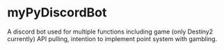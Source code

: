 # myPyDiscordBot
A discord bot used for multiple functions including game (only Destiny2 currently) API pulling, intention to implement point system with gambling.

